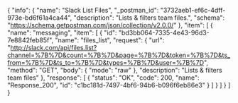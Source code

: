 {
  "info": {
    "name": "Slack List Files",
    "_postman_id": "3732aeb1-ef6c-4dff-973e-bd6f61a4ca44",
    "description": "Lists & filters team files.",
    "schema": "https://schema.getpostman.com/json/collection/v2.0.0/"
  },
  "item": [
    {
      "name": "messaging",
      "item": [
        {
          "id": "bd3bb064-7335-4e43-96d3-7e8842feb85f",
          "name": "files_list",
          "request": {
            "url": "http://slack.com/api/files.list?channel=%7B%7D&count=%7B%7D&page=%7B%7D&token=%7B%7D&ts_from=%7B%7D&ts_to=%7B%7D&types=%7B%7D&user=%7B%7D",
            "method": "GET",
            "body": {
              "mode": "raw"
            },
            "description": "Lists & filters team files"
          },
          "response": [
            {
              "status": "OK",
              "code": 200,
              "name": "Response_200",
              "id": "c1bc181d-7497-4bf6-94b6-b096f6eb86e3"
            }
          ]
        }
      ]
    }
  ]
}
